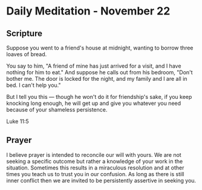 # Daily Meditation - November 22

## Scripture

Suppose you went to a friend's house at midnight, wanting to borrow three loaves of bread. 

You say to him, "A friend of mine has just arrived for a visit, and I have nothing for him to eat."
And suppose he calls out from his bedroom, "Don't bother me. The door is locked for the night, and
my family and I are all in bed. I can't help you." 

But I tell you this — though he won't do it for friendship's sake, if you keep knocking long enough,
he will get up and give you whatever you need because of your shameless persistence.

Luke 11:5


## Prayer

I believe prayer is intended to reconcile our will with yours. We are not seeking a specific
outcome but rather a knowledge of your work in the situation.   Sometimes this results in a 
miraculous resolution and at other times you teach us to trust you in our confusion.  As long as
there is still inner conflict then we are invited to be persistently assertive in seeking you.


